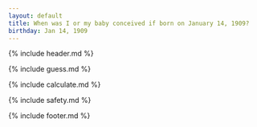 ```yaml
---
layout: default
title: When was I or my baby conceived if born on January 14, 1909?
birthday: Jan 14, 1909
---
```


{% include header.md %}

{% include guess.md %}

{% include calculate.md %}

{% include safety.md %}

{% include footer.md %}



